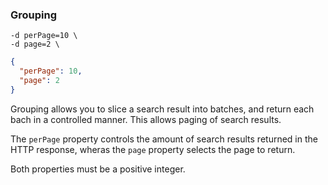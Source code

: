 <h3 id="full-searches_grouping">Grouping</h3>

```shell
-d perPage=10 \
-d page=2 \
```

```json
{
  "perPage": 10,
  "page": 2
}
```

Grouping allows you to slice a search result into batches, and return each bach in a controlled manner. This allows paging of search results. 

The `perPage` property controls the amount of search results returned in the HTTP response, wheras the `page` property selects the page to return.

Both properties must be a positive integer.
